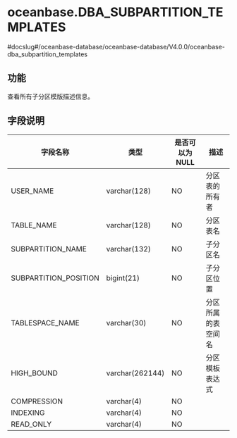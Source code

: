 oceanbase.DBA_SUBPARTITION_TEMPLATES 
=========================================================
#docslug#/oceanbase-database/oceanbase-database/V4.0.0/oceanbase-dba_subpartition_templates


功能 
--------------------

查看所有子分区模版描述信息。

字段说明 
----------------------



|         字段名称          |       类型        | 是否可以为 NULL |    描述     |
|-----------------------|-----------------|------------|-----------|
| USER_NAME             | varchar(128)    | NO         | 分区表的所有者   |
| TABLE_NAME            | varchar(128)    | NO         | 分区表名      |
| SUBPARTITION_NAME     | varchar(132)    | NO         | 子分区名      |
| SUBPARTITION_POSITION | bigint(21)      | NO         | 子分区位置     |
| TABLESPACE_NAME       | varchar(30)     | NO         | 分区所属的表空间名 |
| HIGH_BOUND            | varchar(262144) | NO         | 分区模板表达式   |
| COMPRESSION           | varchar(4)      | NO         |           |
| INDEXING              | varchar(4)      | NO         |           |
| READ_ONLY             | varchar(4)      | NO         |           |



